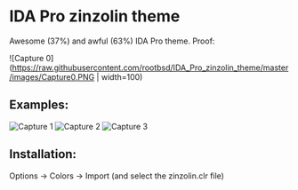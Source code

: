IDA Pro zinzolin theme
======================

Awesome (37%) and awful (63%) IDA Pro theme. Proof:

![Capture 0](https://raw.githubusercontent.com/rootbsd/IDA_Pro_zinzolin_theme/master/images/Capture0.PNG | width=100)

Examples:
---------

![Capture 1](https://raw.githubusercontent.com/rootbsd/IDA_Pro_zinzolin_theme/master/images/Capture1.PNG)
![Capture 2](https://raw.githubusercontent.com/rootbsd/IDA_Pro_zinzolin_theme/master/images/Capture2.PNG)
![Capture 3](https://raw.githubusercontent.com/rootbsd/IDA_Pro_zinzolin_theme/master/images/Capture3.PNG)

Installation:
-------------

Options -> Colors -> Import (and select the zinzolin.clr file)
